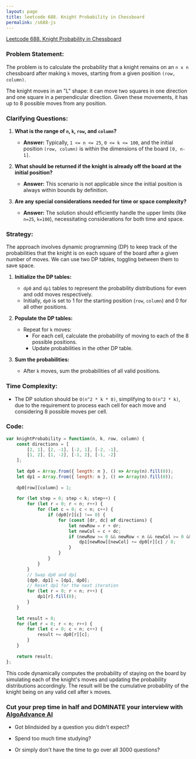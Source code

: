 ```yaml
---
layout: page
title: leetcode 688. Knight Probability in Chessboard
permalink: /s688-js
---
```

[Leetcode 688. Knight Probability in Chessboard](https://algoadvance.github.io/algoadvance/l688)
### Problem Statement:

The problem is to calculate the probability that a knight remains on an `n x n` chessboard after making `k` moves, starting from a given position `(row, column)`.

The knight moves in an "L" shape: it can move two squares in one direction and one square in a perpendicular direction. Given these movements, it has up to 8 possible moves from any position.

### Clarifying Questions:
1. **What is the range of `n`, `k`, `row`, and `column`?**
   - **Answer:** Typically, `1 <= n <= 25`, `0 <= k <= 100`, and the initial position `(row, column)` is within the dimensions of the board `[0, n-1]`.

2. **What should be returned if the knight is already off the board at the initial position?**
   - **Answer:** This scenario is not applicable since the initial position is always within bounds by definition.

3. **Are any special considerations needed for time or space complexity?**
   - **Answer:** The solution should efficiently handle the upper limits (like `n=25`, `k=100`), necessitating considerations for both time and space.

### Strategy:

The approach involves dynamic programming (DP) to keep track of the probabilities that the knight is on each square of the board after a given number of moves. We can use two DP tables, toggling between them to save space.

1. **Initialize the DP tables:**
   - `dp0` and `dp1` tables to represent the probability distributions for even and odd moves respectively.
   - Initially, `dp0` is set to 1 for the starting position (`row`, `column`) and 0 for all other positions.

2. **Populate the DP tables:**
   - Repeat for `k` moves:
     - For each cell, calculate the probability of moving to each of the 8 possible positions.
     - Update probabilities in the other DP table.

3. **Sum the probabilities:**
   - After `k` moves, sum the probabilities of all valid positions.

### Time Complexity:
- The DP solution should be `O(n^2 * k * 8)`, simplifying to `O(n^2 * k)`, due to the requirement to process each cell for each move and considering 8 possible moves per cell.

### Code:

```javascript
var knightProbability = function(n, k, row, column) {
    const directions = [
        [2, 1], [2, -1], [-2, 1], [-2, -1],
        [1, 2], [1, -2], [-1, 2], [-1, -2]
    ];
    
    let dp0 = Array.from({ length: n }, () => Array(n).fill(0));
    let dp1 = Array.from({ length: n }, () => Array(n).fill(0));
    
    dp0[row][column] = 1;
    
    for (let step = 0; step < k; step++) {
        for (let r = 0; r < n; r++) {
            for (let c = 0; c < n; c++) {
                if (dp0[r][c] !== 0) {
                    for (const [dr, dc] of directions) {
                        let newRow = r + dr;
                        let newCol = c + dc;
                        if (newRow >= 0 && newRow < n && newCol >= 0 && newCol < n) {
                            dp1[newRow][newCol] += dp0[r][c] / 8;
                        }
                    }
                }
            }
        }
        // Swap dp0 and dp1
        [dp0, dp1] = [dp1, dp0];
        // Reset dp1 for the next iteration
        for (let r = 0; r < n; r++) {
            dp1[r].fill(0);
        }
    }
    
    let result = 0;
    for (let r = 0; r < n; r++) {
        for (let c = 0; c < n; c++) {
            result += dp0[r][c];
        }
    }
    
    return result;
};
```

This code dynamically computes the probability of staying on the board by simulating each of the knight's moves and updating the probability distributions accordingly. The result will be the cumulative probability of the knight being on any valid cell after `k` moves.


### Cut your prep time in half and DOMINATE your interview with [AlgoAdvance AI](https://algoAdvance.com)

- Got blindsided by a question you didn't expect?

- Spend too much time studying?

- Or simply don't have the time to go over all 3000 questions?

